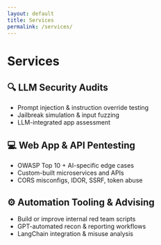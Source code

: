 ```yaml
---
layout: default
title: Services
permalink: /services/
---
```


# Services

## 🔍 LLM Security Audits
- Prompt injection & instruction override testing
- Jailbreak simulation & input fuzzing
- LLM-integrated app assessment

## 💻 Web App & API Pentesting
- OWASP Top 10 + AI-specific edge cases
- Custom-built microservices and APIs
- CORS misconfigs, IDOR, SSRF, token abuse

## ⚙️ Automation Tooling & Advising
- Build or improve internal red team scripts
- GPT-automated recon & reporting workflows
- LangChain integration & misuse analysis